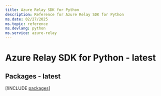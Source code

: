 ```yaml
---
title: Azure Relay SDK for Python
description: Reference for Azure Relay SDK for Python
ms.date: 02/27/2025
ms.topic: reference
ms.devlang: python
ms.service: azure-relay
---
```

# Azure Relay SDK for Python - latest
## Packages - latest
[!INCLUDE [packages](relay-index.md)]